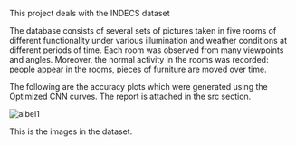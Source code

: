 This project deals with the INDECS dataset 

 The database consists of several sets of pictures taken in five rooms of different functionality under various illumination and weather conditions at different periods of time. Each room was observed from many viewpoints and angles. Moreover, the normal activity in the rooms was recorded: people appear in the rooms, pieces of furniture are moved over time. 
 
 
 
 The following are the accuracy plots which were generated using the Optimized CNN curves. The report is attached in the src section.
 
 ![albel1](https://user-images.githubusercontent.com/25079132/57495955-84355e00-729e-11e9-9455-8c93b3c6f780.JPG)

This is the images in the dataset.

